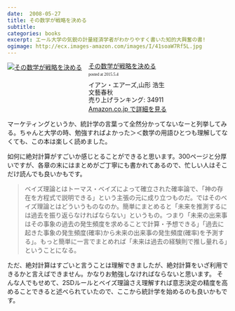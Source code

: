 ```yaml
---
date:  2008-05-27
title: その数学が戦略を決める
subtitle:
categories: books
excerpt: エール大学の気鋭の計量経済学者がわかりやすく書いた知的大興奮の書!
ogimage: http://ecx.images-amazon.com/images/I/41soaW7Rf5L.jpg
---
```


<div class="azlink-box"><div class="azlink-image" style="float:left"><a href="http://www.amazon.co.jp/exec/obidos/ASIN/4163697705/warikiru-22/" name="azlinklink" target="_blank"><img src="http://ecx.images-amazon.com/images/I/41soaW7Rf5L._SL160_.jpg" alt="その数学が戦略を決める" style="border:none" /></a></div><div class="azlink-info" style="float:left;margin-left:15px;line-height:120%"><div class="azlink-name" style="margin-bottom:10px;line-height:120%"><a href="http://www.amazon.co.jp/exec/obidos/ASIN/4163697705/warikiru-22/" name="azlinklink" target="_blank">その数学が戦略を決める</a><div class="azlink-powered-date" style="font-size:7pt;margin-top:5px;font-family:verdana;line-height:120%">posted at 2015.5.4</div></div><div class="azlink-detail">イアン・エアーズ,山形 浩生<br />文藝春秋<br />売り上げランキング: 34911<br /></div><div class="azlink-link" style="margin-top:5px"><a href="http://www.amazon.co.jp/exec/obidos/ASIN/4163697705/warikiru-22/" target="_blank">Amazon.co.jp で詳細を見る</a></div></div><div class="azlink-footer" style="clear:left"></div></div>

マーケティングというか、統計学の言葉って全然分かってないなーと列挙してみる。ちゃんと大学の時、勉強すればよかった＞＜数学の用語ひとつも理解してなくても、この本は楽しく読めました。

如何に絶対計算がすごいか感じとることができると思います。300ページと分厚いですが、各章の末にはまとめがご丁寧にも書かれてあるので、忙しい人はそこだけ読んでも良いかもです。

> ベイズ理論とはトーマス・ベイズによって確立された確率論で、「神の存在を方程式で説明できる」という主張の元に成り立つものだ。ではそのベイズ理論とはどういうものなのか。簡単にまとめると「未来を推測するには過去を振り返らなければならない」というもの。つまり「未来の出来事はその事象の過去の発生頻度を求めることで計算・予想できる」「過去に起きた事象の発生頻度(確率)から未来の出来事の発生頻度(確率)を予測する」。もっと簡単に一言でまとめれば「未来は過去の経験則で推し量れる」ということになる。

ただ、絶対計算はすごいと言うことは理解できましたが、絶対計算をいざ利用できるかと言えばできません。かなりお勉強しなければならないと思います。
そんな人でもせめて、2SDルールとベイズ理論さえ理解すれば意志決定の精度を高めることできると述べられていたので、ここから統計学を始めるのも良いかもです。
